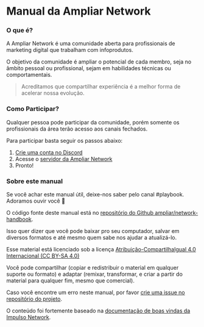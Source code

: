 # Manual da Ampliar Network

### O que é?

A Ampliar Network é uma comunidade aberta para profissionais de marketing digital que trabalham com infoprodutos.

O objetivo da comunidade é ampliar o potencial de cada membro, seja no âmbito pessoal ou profissional, sejam em habilidades técnicas ou comportamentais.

> Acreditamos que compartilhar experiência é a melhor forma de acelerar nossa evolução.

### Como Participar?

Qualquer pessoa pode participar da comunidade, porém somente os profissionais da área terão acesso aos canais fechados.

Para participar basta seguir os passos abaixo:

1. [Crie uma conta no Discord](https://discordapp.com/register)
2. Acesse o [servidor da Ampliar Network](https://ampliar.click/network/entrar)
3. Pronto!

### Sobre este manual

Se você achar este manual útil, deixe-nos saber pelo canal \#playbook. Adoramos ouvir você 💫

O código fonte deste manual está no [repositório do Github ampliar/network-handbook](https://github.com/ampliar/network-handbook).

Isso quer dizer que você pode baixar pro seu computador, salvar em diversos formatos e até mesmo quem sabe nos ajudar a atualizá-lo.

Esse material está licenciado sob a licença [Atribuição-CompartilhaIgual 4.0 Internacional \(CC BY-SA 4.0\)](https://creativecommons.org/licenses/by-sa/4.0/deed.pt_BR)

Você pode compartilhar \(copiar e redistribuir o material em qualquer suporte ou formato\) e adaptar \(remixar, transformar, e criar a partir do material para qualquer fim, mesmo que comercial\).

Caso você encontre um erro neste manual, por favor [crie uma issue no repositório do projeto](https://github.com/ampliar/network-handbook/issues/new).

O conteúdo foi fortemente baseado na [documentação de boas vindas da Impulso Network](http://welcome.impulso.network/).

